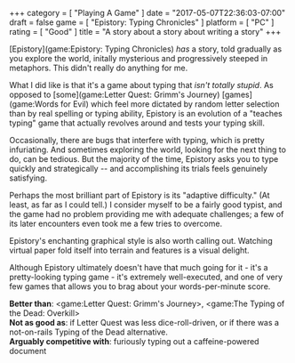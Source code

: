 +++
category = [ "Playing A Game" ]
date = "2017-05-07T22:36:03-07:00"
draft = false
game = [ "Epistory: Typing Chronicles" ]
platform = [ "PC" ]
rating = [ "Good" ]
title = "A story about a story about writing a story"
+++

[Epistory](game:Epistory: Typing Chronicles) <i>has</i> a story, told gradually as you explore the world, initally mysterious and progressively steeped in metaphors.  This didn't really do anything for me.

What I did like is that it's a game about typing that <i>isn't totally stupid</i>.  As opposed to [some](game:Letter Quest: Grimm's Journey) [games](game:Words for Evil) which feel more dictated by random letter selection than by real spelling or typing ability, Epistory is an evolution of a "teaches typing" game that actually revolves around and tests your typing skill.

Occasionally, there are bugs that interfere with typing, which is pretty infuriating.  And sometimes exploring the world, looking for the next thing to do, can be tedious.  But the majority of the time, Epistory asks you to type quickly and strategically -- and accomplishing its trials feels genuinely satisfying.

Perhaps the most brilliant part of Epistory is its "adaptive difficulty."  (At least, as far as I could tell.)  I consider myself to be a fairly good typist, and the game had no problem providing me with adequate challenges; a few of its later encounters even took me a few tries to overcome.

Epistory's enchanting graphical style is also worth calling out.  Watching virtual paper fold itself into terrain and features is a visual delight.

Although Epistory ultimately doesn't have that much going for it - it's a pretty-looking typing game - it's extremely well-executed, and one of very few games that allows you to brag about your words-per-minute score.

<b>Better than</b>: <game:Letter Quest: Grimm's Journey>, <game:The Typing of the Dead: Overkill>  
<b>Not as good as</b>: if Letter Quest was less dice-roll-driven, or if there was a not-on-rails Typing of the Dead alternative.  
<b>Arguably competitive with</b>: furiously typing out a caffeine-powered document

